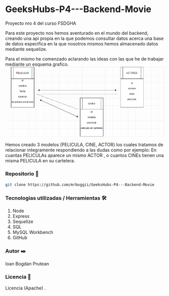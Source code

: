 # GeeksHubs-P4---Backend-Movie
Proyecto nro 4 del curso FSDGHA

Para este proyecto nos hemos aventurado en el mundo del backend, creando una api propia
en la que podemos consultar datos acerca una base de datos especifica en la que nosotros
mismos hemos almacenado datos mediante sequelize.

Para el mismo he comenzado aclarando las ideas con las que he de trabajar mediante un esquema grafico.
![](imgs/Screenshot_1.png)


Hemos creado 3 modelos (PELICULA, CINE, ACTOR) los cuales tratamos de relacionar integramente
respondiendo a las dudas como por ejemplo: En cuantas PELICULAs aparece un mismo ACTOR , o cuantos CINEs tienen
una misma PELICULA en su cartelera.

### Repositorio 🚀

```bash
git clone https://github.com/mrboggii/GeeksHubs-P4---Backend-Movie
```
### Tecnologias utilizadas / Herramientas 🛠️

1. Node
2. Express
3. Sequelize
4. SQL
5. MySQL Workbench
6. GitHub


### Autor ✒️

Ioan Bogdan Prutean  

### Licencia 📄
Licencia (Apache) .
